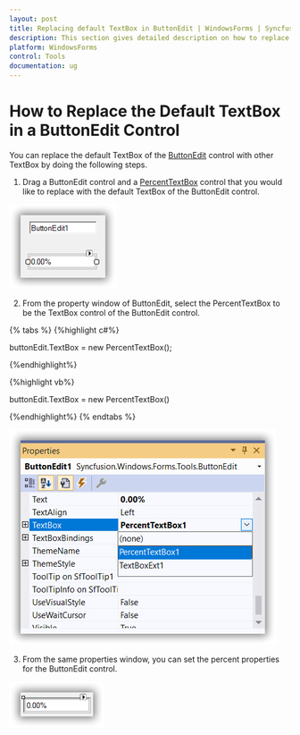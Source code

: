 ```yaml
---
layout: post
title: Replacing default TextBox in ButtonEdit | WindowsForms | Syncfusion
description: This section gives detailed description on how to replace default TextBox in the ButtonEdit control.
platform: WindowsForms
control: Tools
documentation: ug
---
```


# How to Replace the Default TextBox in a ButtonEdit Control

You can replace the default TextBox of the [ButtonEdit](https://help.syncfusion.com/cr/windowsforms/Syncfusion.Windows.Forms.Tools.ButtonEdit.html) control with other TextBox by doing the following steps.

1. Drag a ButtonEdit control and a [PercentTextBox](https://help.syncfusion.com/windowsforms/percent-textbox/overview) control that you would like to replace with the default TextBox of the ButtonEdit control.

![PercentageTextBox in ButtonEdit](FAQ_images/FAQ_img1.png)

2. From the property window of ButtonEdit, select the PercentTextBox to be the TextBox control of the ButtonEdit control. 

{% tabs %}
{%highlight c#%}

buttonEdit.TextBox = new PercentTextBox();

{%endhighlight%}

{%highlight vb%}

buttonEdit.TextBox = new PercentTextBox()

{%endhighlight%}
{% endtabs %}

![Adding PercentageTextBox](FAQ_images/FAQ_img2.png) 

3. From the same properties window, you can set the percent properties for the ButtonEdit control.

![PercentageTextBox properties](FAQ_images/FAQ_img3.png) 


 
